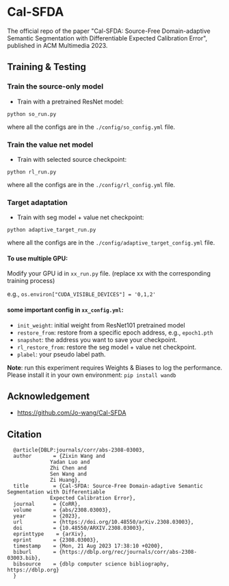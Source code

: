 # Cal-SFDA
The official repo of the paper "Cal-SFDA: Source-Free Domain-adaptive Semantic Segmentation with Differentiable Expected Calibration Error", published in ACM Multimedia 2023.

## Training & Testing
### Train the source-only model
* Train with a pretrained ResNet model: 
```shell script
python so_run.py
```
where all the configs are in the  `./config/so_config.yml` file.

### Train the value net model
* Train with selected source checkpoint: 
```shell script
python rl_run.py
```
where all the configs are in the  `./config/rl_config.yml` file.

### Target adaptation
* Train with seg model + value net checkpoint: 
```shell script
python adaptive_target_run.py
```
where all the configs are in the  `./config/adaptive_target_config.yml` file.

#### To use multiple GPU:
Modify your GPU id in  `xx_run.py` file. (replace xx with the corresponding training process)

e.g.,
 `os.environ["CUDA_VISIBLE_DEVICES"] = '0,1,2'`
 
 #### some important config in `xx_config.yml`:
 - `init_weight`: initial weight from ResNet101 pretrained model
 - `restore_from`: restore from a specific epoch address, e.g., `epoch1.pth`
 -  `snapshot`: the address you want to save your checkpoint.
 - `rl_restore_from`: restore the seg model + value net checkpoint.
 - `plabel`: your pseudo label path.
  
 **Note**: run this experiment requires Weights & Biases to log the performance. Please install it in your own environment: `pip install wandb`

## Acknowledgement
- https://github.com/Jo-wang/Cal-SFDA

## Citation

      @article{DBLP:journals/corr/abs-2308-03003,
      author       = {Zixin Wang and
                  Yadan Luo and
                  Zhi Chen and
                  Sen Wang and
                  Zi Huang},
      title        = {Cal-SFDA: Source-Free Domain-adaptive Semantic Segmentation with Differentiable
                  Expected Calibration Error},
      journal      = {CoRR},
      volume       = {abs/2308.03003},
      year         = {2023},
      url          = {https://doi.org/10.48550/arXiv.2308.03003},
      doi          = {10.48550/ARXIV.2308.03003},
      eprinttype    = {arXiv},
      eprint       = {2308.03003},
      timestamp    = {Mon, 21 Aug 2023 17:38:10 +0200},
      biburl       = {https://dblp.org/rec/journals/corr/abs-2308-03003.bib},
      bibsource    = {dblp computer science bibliography, https://dblp.org}
      }

